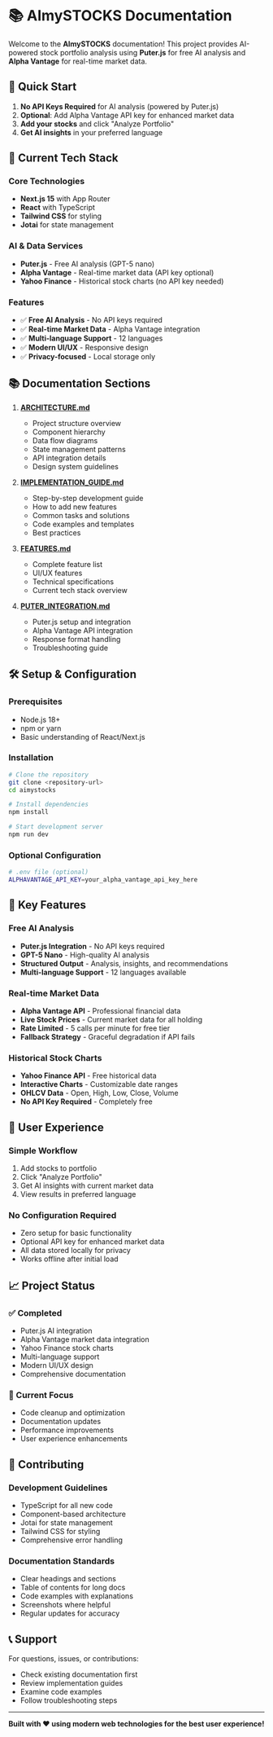 # 📚 AImySTOCKS Documentation

Welcome to the **AImySTOCKS** documentation! This project provides AI-powered stock portfolio analysis using **Puter.js** for free AI analysis and **Alpha Vantage** for real-time market data.

## 🚀 Quick Start

1. **No API Keys Required** for AI analysis (powered by Puter.js)
2. **Optional**: Add Alpha Vantage API key for enhanced market data
3. **Add your stocks** and click "Analyze Portfolio"
4. **Get AI insights** in your preferred language

## 🎯 Current Tech Stack

### Core Technologies
- **Next.js 15** with App Router
- **React** with TypeScript
- **Tailwind CSS** for styling
- **Jotai** for state management

### AI & Data Services
- **Puter.js** - Free AI analysis (GPT-5 nano)
- **Alpha Vantage** - Real-time market data (API key optional)
- **Yahoo Finance** - Historical stock charts (no API key needed)

### Features
- ✅ **Free AI Analysis** - No API keys required
- ✅ **Real-time Market Data** - Alpha Vantage integration
- ✅ **Multi-language Support** - 12 languages
- ✅ **Modern UI/UX** - Responsive design
- ✅ **Privacy-focused** - Local storage only

## 📚 Documentation Sections

1. **[ARCHITECTURE.md](./ARCHITECTURE.md)**
   - Project structure overview
   - Component hierarchy
   - Data flow diagrams
   - State management patterns
   - API integration details
   - Design system guidelines

2. **[IMPLEMENTATION_GUIDE.md](./IMPLEMENTATION_GUIDE.md)**
   - Step-by-step development guide
   - How to add new features
   - Common tasks and solutions
   - Code examples and templates
   - Best practices

3. **[FEATURES.md](./FEATURES.md)**
   - Complete feature list
   - UI/UX features
   - Technical specifications
   - Current tech stack overview

4. **[PUTER_INTEGRATION.md](./PUTER_INTEGRATION.md)**
   - Puter.js setup and integration
   - Alpha Vantage API integration
   - Response format handling
   - Troubleshooting guide

## 🛠️ Setup & Configuration

### Prerequisites
- Node.js 18+
- npm or yarn
- Basic understanding of React/Next.js

### Installation
```bash
# Clone the repository
git clone <repository-url>
cd aimystocks

# Install dependencies
npm install

# Start development server
npm run dev
```

### Optional Configuration
```bash
# .env file (optional)
ALPHAVANTAGE_API_KEY=your_alpha_vantage_api_key_here
```

## 🌟 Key Features

### Free AI Analysis
- **Puter.js Integration** - No API keys required
- **GPT-5 Nano** - High-quality AI analysis
- **Structured Output** - Analysis, insights, and recommendations
- **Multi-language Support** - 12 languages available

### Real-time Market Data
- **Alpha Vantage API** - Professional financial data
- **Live Stock Prices** - Current market data for all holding
- **Rate Limited** - 5 calls per minute for free tier
- **Fallback Strategy** - Graceful degradation if API fails

### Historical Stock Charts
- **Yahoo Finance API** - Free historical data
- **Interactive Charts** - Customizable date ranges
- **OHLCV Data** - Open, High, Low, Close, Volume
- **No API Key Required** - Completely free

## 🎨 User Experience

### Simple Workflow
1. Add stocks to portfolio
2. Click "Analyze Portfolio"
3. Get AI insights with current market data
4. View results in preferred language

### No Configuration Required
- Zero setup for basic functionality
- Optional API key for enhanced market data
- All data stored locally for privacy
- Works offline after initial load

## 📈 Project Status

### ✅ Completed
- Puter.js AI integration
- Alpha Vantage market data integration
- Yahoo Finance stock charts
- Multi-language support
- Modern UI/UX design
- Comprehensive documentation

### 🔄 Current Focus
- Code cleanup and optimization
- Documentation updates
- Performance improvements
- User experience enhancements

## 🤝 Contributing

### Development Guidelines
- TypeScript for all new code
- Component-based architecture
- Jotai for state management
- Tailwind CSS for styling
- Comprehensive error handling

### Documentation Standards
- Clear headings and sections
- Table of contents for long docs
- Code examples with explanations
- Screenshots where helpful
- Regular updates for accuracy

## 📞 Support

For questions, issues, or contributions:
- Check existing documentation first
- Review implementation guides
- Examine code examples
- Follow troubleshooting steps

---

**Built with ❤️ using modern web technologies for the best user experience!**
